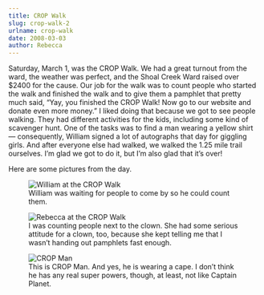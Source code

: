 ```yaml
---
title: CROP Walk
slug: crop-walk-2
urlname: crop-walk
date: 2008-03-03
author: Rebecca
---
```

Saturday, March 1, was the CROP Walk. We had a great turnout from the ward, the
weather was perfect, and the Shoal Creek Ward raised over $2400 for the cause.
Our job for the walk was to count people who started the walk and finished the
walk and to give them a pamphlet that pretty much said, &ldquo;Yay, you finished
the CROP Walk! Now go to our website and donate even more money.&rdquo; I liked
doing that because we got to see people walking. They had different activities
for the kids, including some kind of scavenger hunt. One of the tasks was to
find a man wearing a yellow shirt &mdash; consequently, William signed a lot of
autographs that day for giggling girls. And after everyone else had walked, we
walked the 1.25 mile trail ourselves. I&#x02bc;m glad we got to do it, but
I&#x02bc;m also glad that it&#x02bc;s over!

Here are some pictures from the day.

<figure class="figure">
	<img src="{static}/images/2008-03-01-crop-walk-01.jpg" alt="William at the CROP Walk" class="figure-img img-fluid">
	<figcaption class="figure-caption">William was waiting for people to come by so he could count them.</figcaption>
</figure>

<figure class="figure">
	<img src="{static}/images/2008-03-01-crop-walk-02.jpg" alt="Rebecca at the CROP Walk" class="figure-img img-fluid">
	<figcaption class="figure-caption">I was counting people next to the clown. She had some serious attitude for a clown, too, because she kept telling me that I wasn&#x02bc;t handing out pamphlets fast enough.</figcaption>
</figure>

<figure class="figure">
	<img src="{static}/images/2008-03-01-crop-walk-03.jpg" alt="CROP Man" class="figure-img img-fluid">
	<figcaption class="figure-caption">This is CROP Man. And yes, he is wearing a cape. I don&#x02bc;t think he has any real super powers, though, at least, not like Captain Planet.</figcaption>
</figure>
